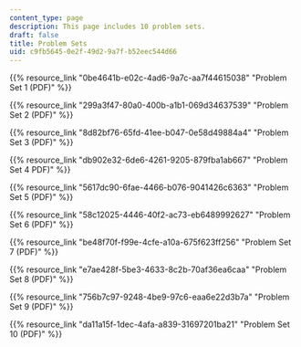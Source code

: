 ```yaml
---
content_type: page
description: This page includes 10 problem sets.
draft: false
title: Problem Sets
uid: c9fb5645-0e2f-49d2-9a7f-b52eec544d66
---
```

{{% resource_link "0be4641b-e02c-4ad6-9a7c-aa7f44615038" "Problem Set 1 (PDF)" %}}

{{% resource_link "299a3f47-80a0-400b-a1b1-069d34637539" "Problem Set 2 (PDF)" %}}

{{% resource_link "8d82bf76-65fd-41ee-b047-0e58d49884a4" "Problem Set 3 (PDF)" %}}

{{% resource_link "db902e32-6de6-4261-9205-879fba1ab667" "Problem Set 4 PDF)" %}}

{{% resource_link "5617dc90-6fae-4466-b076-9041426c6363" "Problem Set 5 (PDF)" %}}

{{% resource_link "58c12025-4446-40f2-ac73-eb6489992627" "Problem Set 6 (PDF)" %}}

{{% resource_link "be48f70f-f99e-4cfe-a10a-675f623ff256" "Problem Set 7 (PDF)" %}}

{{% resource_link "e7ae428f-5be3-4633-8c2b-70af36ea6caa" "Problem Set 8 (PDF)" %}}

{{% resource_link "756b7c97-9248-4be9-97c6-eaa6e22d3b7a" "Problem Set 9 (PDF)" %}}

{{% resource_link "da11a15f-1dec-4afa-a839-31697201ba21" "Problem Set 10 (PDF)" %}}